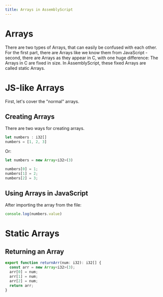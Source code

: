 ```yaml
---
title: Arrays in AssemblyScript
---
```



# Arrays

There are two types of Arrays, that can easily be confused with each other. 
For the first part, there are Arrays like we know them from JavaScript - second, there are Arrays 
as they appear in C, with one huge difference: The Arrays in C are fixed in size. In AssemblyScript, these
fixed Arrays are called static Arrays. 

# JS-like Arrays 

First, let's cover the "normal" arrays. 

## Creating Arrays 

There are two ways for creating arrays. 

```typescript
let numbers : i32[]
numbers = [1, 2, 3]
```

Or: 

```typescript
let numbers = new Array<i32>(3)

numbers[0] = 1; 
numbers[1] = 2; 
numbers[2] = 3; 
```

## Using Arrays in JavaScript

After importing the array from the file: 

```javascript
console.log(numbers.value)
```




# Static Arrays 


## Returning an Array 

```typescript
export function returnArr(num: i32): i32[] {
  const arr = new Array<i32>(3); 
  arr[0] = num; 
  arr[1] = num; 
  arr[2] = num; 
  return arr; 
}
```